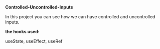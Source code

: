 **Controlled-Uncontrolled-Inputs**

In this project you can see how we can have controlled and uncontrolled inputs.

**the hooks used:**

useState,
useEffect,
useRef
